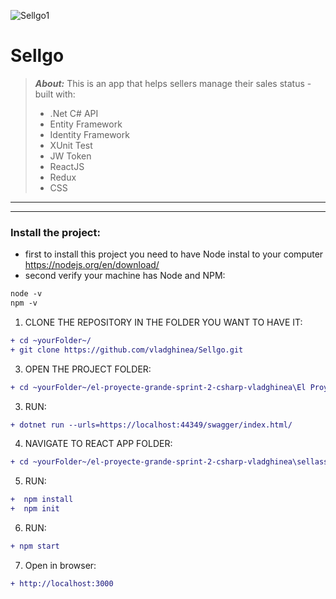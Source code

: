 
![Sellgo1](https://user-images.githubusercontent.com/79163522/162952886-5fcdb5bc-14a1-43c6-9d53-1c19989908c3.png)

# Sellgo #
>**_About:_** This is an app that helps sellers manage their sales status -
> built with:
> - .Net C# API
> - Entity Framework
> - Identity Framework
> - XUnit Test
> - JW Token
> - ReactJS
> - Redux
> - CSS

-------------------------

---------------------------------------------

### Install the project: ###
- first to install this project you need to have Node instal to your computer https://nodejs.org/en/download/
- second verify your machine has Node and NPM:

```diff  
node -v
npm -v
```
1. CLONE THE REPOSITORY IN THE FOLDER YOU WANT TO HAVE IT:
```diff 
+ cd ~yourFolder~/
+ git clone https://github.com/vladghinea/Sellgo.git
```
3. OPEN THE PROJECT FOLDER:
```diff 
+ cd ~yourFolder~/el-proyecte-grande-sprint-2-csharp-vladghinea\El Proyecte Grande
```
3. RUN:  
```diff 
+ dotnet run --urls=https://localhost:44349/swagger/index.html/
```
4. NAVIGATE TO REACT APP FOLDER:  
```diff 
+ cd ~yourFolder~/el-proyecte-grande-sprint-2-csharp-vladghinea\sellassistent
```
5. RUN:
```diff
+  npm install
+  npm init
```
6. RUN:
 ```diff 
+ npm start
```
7. Open in browser:
```diff 
+ http://localhost:3000
```
